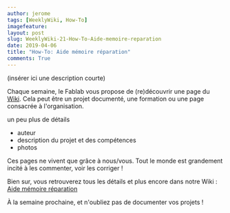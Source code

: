 ```yaml
---
author: jerome
tags: [WeeklyWiki, How-To]
imagefeature:
layout: post
slug: WeeklyWiki-21-How-To-Aide-memoire-reparation
date: 2019-04-06
title: "How-To: Aide mémoire réparation"
comments: True
---
```


(insérer ici une description courte)

Chaque semaine, le Fablab vous propose de (re)découvrir une page du [Wiki](https://wiki.fablab-lannion.org). Cela peut être un projet documenté, une formation ou une page consacrée à l'organisation.

un peu plus de détails
* auteur
* description du projet et des compétences
* photos

Ces pages ne vivent que grâce à nous/vous. Tout le monde est grandement incité à les commenter, voir les corriger !

Bien sur, vous retrouverez tous les détails et plus encore dans notre Wiki : [Aide mémoire réparation](https://wiki.fablab-lannion.org/index.php?title=Aide_m%C3%A9moire_r%C3%A9paration)

À la semaine prochaine, et n'oubliez pas de documenter vos projets !


